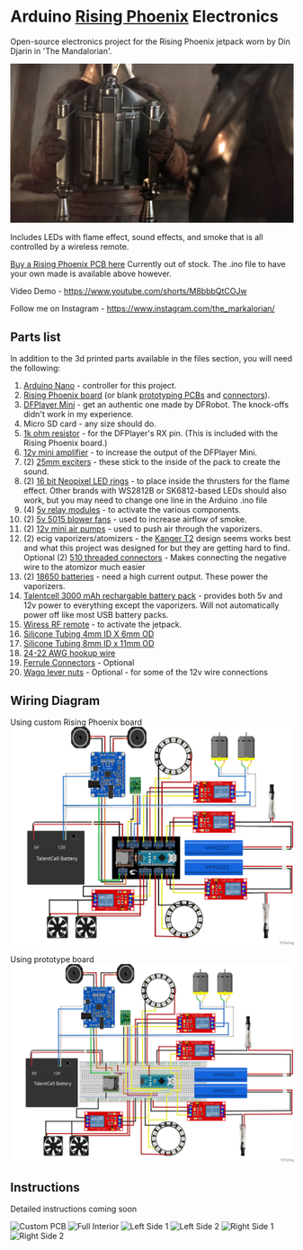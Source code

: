 # Arduino [Rising Phoenix](https://starwars.fandom.com/wiki/Rising_Phoenix) Electronics
Open-source electronics project for the Rising Phoenix jetpack worn by Din Djarin in 'The Mandalorian'.

![Screenshot](RisingPhoenixScreenshot.jpg)

Includes LEDs with flame effect, sound effects, and smoke that is all controlled by a wireless remote.

[Buy a Rising Phoenix PCB here](https://markalorian.gumroad.com/l/risingphoenixpcb)
Currently out of stock. The .ino file to have your own made is available above however.

Video Demo - https://www.youtube.com/shorts/M8bbbQtCOJw

Follow me on Instagram - https://www.instagram.com/the_markalorian/

## Parts list
In addition to the 3d printed parts available in the files section, you will need the following:
1) [Arduino Nano](https://smile.amazon.com/gp/product/B0713XK923/) - controller for this project.
2) [Rising Phoenix board](https://markalorian.gumroad.com/l/risingphoenixpcb) (or blank [prototyping PCBs](https://smile.amazon.com/gp/product/B072Z7Y19F/) and [connectors](https://smile.amazon.com/gp/product/B088LSS14J/)).
3) [DFPlayer Mini](https://www.dfrobot.com/product-1121.html) - get an authentic one made by DFRobot. The knock-offs didn't work in my experience.
4) Micro SD card - any size should do.
5) [1k ohm resistor](https://smile.amazon.com/gp/product/B07QG1V4YL/) - for the DFPlayer's RX pin. (This is included with the Rising Phoenix board.)
6) [12v mini amplifier](https://smile.amazon.com/gp/product/B08GYQTTXF/) - to increase the output of the DFPlayer Mini.
7) (2) [25mm exciters](https://smile.amazon.com/gp/product/B00M292316/) - these stick to the inside of the pack to create the sound.
8) (2) [16 bit Neopixel LED rings](https://smile.amazon.com/Adafruit-NeoPixel-Ring-Integrated-Drivers/dp/B00KBXT9I0/) - to place inside the thrusters for the flame effect. Other brands with WS2812B or SK6812-based LEDs should also work, but you may need to change one line in the Arduino .ino file
9) (4) [5v relay modules](https://smile.amazon.com/gp/product/B09G6H7JDT/) - to activate the various components.
10) (2) [5v 5015 blower fans](https://smile.amazon.com/gp/product/B07V2KVQB7/) - used to increase airflow of smoke.
11) (2) [12v mini air pumps](https://smile.amazon.com/gp/product/B0786BQYKM/) - used to push air through the vaporizers.
12) (2) ecig vaporizers/atomizers - the [Kanger T2](https://www.google.com/search?q=kanger+t2+clearomizer) design seems works best and what this project was designed for but they are getting hard to find.
  Optional (2) [510 threaded connectors](https://www.aliexpress.us/item/3256804393659205.html) - Makes connecting the negative wire to the atomizor much easier
13) (2) [18650 batteries](https://www.18650batterystore.com/products/molicel-p26a) - need a high current output. These power the vaporizers.
14) [Talentcell 3000 mAh rechargable battery pack](https://smile.amazon.com/gp/product/B01M7Z9Z1N/) - provides both 5v and 12v power to everything except the vaporizers. Will not automatically power off like most USB battery packs.
15) [Wiress RF remote](https://www.amazon.com/gp/product/B077ZQMQDZ) - to activate the jetpack. 
16) [Silicone Tubing 4mm ID X 6mm OD](https://smile.amazon.com/gp/product/B07V5MX1Q4/)
17) [Silicone Tubing 8mm ID x 11mm OD](https://smile.amazon.com/gp/product/B07V5PKYMK/)
18) [24-22 AWG hookup wire](https://smile.amazon.com/gp/product/B073QHPGMC/)
19) [Ferrule Connectors](https://www.amazon.com/Ferrule-Crimping-Tools-Wire-Pliers/dp/B07WRQN45C/) - Optional
20) [Wago lever nuts](https://smile.amazon.com/gp/product/B07W4RQ6R6/) - Optional - for some of the 12v wire connections

## Wiring Diagram
Using custom Rising Phoenix board
![Custom PCB Diagram](MandoJetpackCustomPCB_bb.png)

Using prototype board
![Breadboard Diagram](MandoJetpackBreadboard-v1.1.png)

## Instructions

Detailed instructions coming soon

![Custom PCB](https://user-images.githubusercontent.com/26532166/213885789-4250f816-c399-4070-83a2-46ca65842486.jpg)
![Full Interior](https://user-images.githubusercontent.com/26532166/213885795-49783b32-0949-4dde-9b04-192754ed75e2.jpg)
![Left Side 1](https://user-images.githubusercontent.com/26532166/213885799-f96e9c15-b55e-401c-a0f2-e44c2cdaa6cc.jpg)
![Left Side 2](https://user-images.githubusercontent.com/26532166/213885803-ee82f3f9-a74b-41d1-84b8-0c2709d51f0b.jpg)
![Right Side 1](https://user-images.githubusercontent.com/26532166/213885809-7cfd07d8-72a5-4993-a394-aa67f80eb149.jpg)
![Right Side 2](https://user-images.githubusercontent.com/26532166/213885812-ca522bf8-8eb5-4003-b72b-4c9647b45bf9.jpg)
